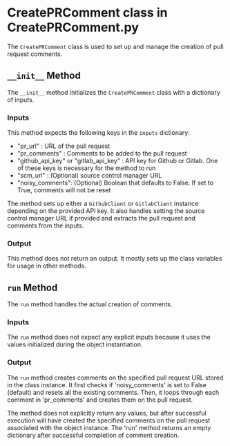 # CreatePRComment class in CreatePRComment.py

The `CreatePRComment` class is used to set up and manage the creation of pull request comments.

## `__init__` Method
The `__init__` method initializes the `CreatePRComment` class with a dictionary of inputs. 

### Inputs
This method expects the following keys in the `inputs` dictionary:

- "pr_url" : URL of the pull request
- "pr_comments" : Comments to be added to the pull request
- "github_api_key" or "gitlab_api_key" : API key for Github or Gitlab. One of these keys is necessary for the method to run
- "scm_url" : (Optional) source control manager URL
- "noisy_comments": (Optional) Boolean that defaults to False. If set to True, comments will not be reset
  
The method sets up either a `GithubClient` or `GitlabClient` instance depending on the provided API key. It also handles setting the source control manager URL if provided and extracts the pull request and comments from the inputs.

### Output
This method does not return an output. It mostly sets up the class variables for usage in other methods.

## `run` Method
The `run` method handles the actual creation of comments.

### Inputs
The `run` method does not expect any explicit inputs because it uses the values initialized during the object instantiation.

### Output
The `run` method creates comments on the specified pull request URL stored in the class instance. It first checks if 'noisy_comments' is set to False (default) and resets all the existing comments. Then, it loops through each comment in 'pr_comments' and creates them on the pull request. 

The method does not explicitly return any values, but after successful execution will have created the specified comments on the pull request associated with the object instance. The 'run' method returns an empty dictionary after successful completion of comment creation.
